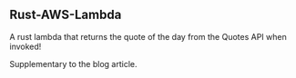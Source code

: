 ## Rust-AWS-Lambda

A rust lambda that returns the quote of the day from the Quotes API when invoked!

Supplementary to the blog article.
